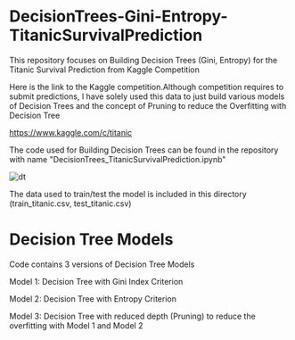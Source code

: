 # DecisionTrees-Gini-Entropy-TitanicSurvivalPrediction

This repository focuses on Building Decision Trees (Gini, Entropy) for the Titanic Survival Prediction from Kaggle Competition

Here is the link to the Kaggle competition.Although competition requires to submit predictions, I have solely used this data to just build various models of Decision Trees and the concept of Pruning to reduce the Overfitting with Decision Tree

https://www.kaggle.com/c/titanic

The code used for Building Decision Trees can be found in the repository with name "DecisionTrees_TitanicSurvivalPrediction.ipynb"

![dt](https://user-images.githubusercontent.com/65406908/89076741-dacd0300-d34e-11ea-9528-ae242df2cf34.png)

The data used to train/test the model is included in this directory (train_titanic.csv, test_titanic.csv)

# Decision Tree Models

Code contains 3 versions of Decision Tree Models

Model 1: Decision Tree with Gini Index Criterion

Model 2: Decision Tree with Entropy Criterion

Model 3: Decision Tree with reduced depth (Pruning) to reduce the overfitting with Model 1 and Model 2


